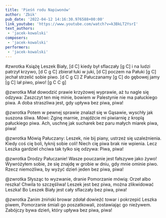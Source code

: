 ```yaml
---
title: 'Pieśń rodu Napiwonów'
author: 'Zbik'
pub_date: '2022-04-12 14:16:30.976588+00:00'
link_youtube: 'https://www.youtube.com/watch?v=k3BkLT2YsrI'
text_authors:
 - 'jacek-kowalski'
composers:
 - 'jacek-kowalski'
performers:
 - 'jacek-kowalski'
---
```


#zwrotka
Książę Leszek Biały, [d C]
kiedy był sflaczały [g C]
i na ludzi patrzył krzywo, [d C g C]
zbierał łuki w juki, [d C]
poczem na Pałuki [g C]
jechał strzelić sobie piwo. [d C g C]
Z Pałuczanamy [g C]
do gębowej jamy [g C]
lał piwo, piwo! [g C C g]

@zwrotka
Miał dowodzić prawie
krzyżowej wyprawie,
aż tu nagle się odzywa:
Zaszczyt ten mię minie,
bowiem w Palestynie
nie ma pałuckiego piwa.
A doba straszliwa
jest, gdy upływa
bez piwa, piwa!

@zwrotka
Potem w pewnej sprawie
znalazł się w Gąsawie,
wyschły jak suszona śliwa.
Mówi: Zginę marnie,
znajdźcie mi piwiarnię
z kroplą pałuckiego piwa.
Ach, uschnę jak sucharek
bez paru małych miarek
piwa, piwa!

@zwrotka
Mówią Pałuczany:
Leszek, nie bij piany,
ustrzeż się uzależnienia.
Kiedy coś cię boli,
łyknij sobie coli!
Niech cię piwa brak nie wpienia.
Lecz Leszka gardziel chciwa
tak tylko się odzywa:
Piwa, piwa!

@zwrotka
Drodzy Pałuczanie!
Wasze pouczanie
jest fałszywe jako żywo!
Wywróżyłem sobie,
że się znajdę w grobie
w dniu, gdy mnie ominie piwo.
Rzecz niemożliwa,
by wyżyć dzień jeden
bez piwa, piwa!

@zwrotka
Słysząc to wyzwanie,
dranie Pomorzanie
mówią: Orzeł albo reszka!
Chwila to szczęśliwa!
Leszek jest bez piwa,
można zlikwidować Leszka!
Bo Leszek Biały
jest cały sflaczały
bez piwa, piwa!

@zwrotka
Zanim żniński browar
zdołał dowieźć towar
i pokrzepić Leszka piwem,
Pomorzanie śmiali
go poszatkowali,
zostawiając go nieżywem.
Zabójczy bywa
dzień, który upływa
bez piwa, piwa!